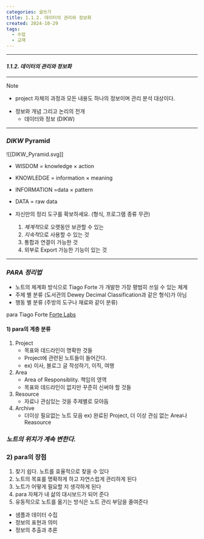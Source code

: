 ```yaml
---
categories: 글쓰기
title: 1.1.2. 데이터의 관리와 정보화
created: 2024-10-29
tags:
  - 수업
  - 교재
---
```

---
#### *1.1.2. 데이터의 관리와  정보화*
---

>[!Note]
>- project 자체의 과정과 모든 내용도 하나의 정보이며 관리 분석 대상이다.


- 정보와 개념 그리고 논리의 전개
	- 데이터와 정보 (DIKW)

---
### *DIKW* Pyramid

![[DIKW_Pyramid.svg]]

- WISDOM = knowledge $\times$ action
- KNOWLEDGE = information $\times$ meaning
- INFORMATION =data $\times$ pattern
- DATA = raw data


- 자신만의 정리 도구를 확보하세요. (형식, 프로그램 종류 무관)
	1) *체계적*으로 오랫동안 보관할 수 있는 
	2) *지속적*으로 사용할 수 있는 것
	3) 통합과 연결이 가능한 것
	4) 외부로 Export 가능한 기능이 있는 것


---
### *PARA 정리법*

- 노트의 체계화 방식으로 Tiago Forte 가 개발한 가장 평범히 쓰일 수 있는 체계
- 주제 별 분류 (도서관의  Dewey Decimal Classification과 같은 형식)가  아님
- 행동 별 분류 (주방의 도구나 재료와 같이 분류)

para Tiago Forte [Forte Labs](https://fortelabs.com/blog/para/)

#### 1) para의 계층 분류
1. Project
	- 목표와 데드라인이 명확한 것들
	- Project에 관련된 노트들이 들어간다.
	- ex) 이사, 블로그 글 작성하기, 이직, 여행
2. Area
	- Area of Responsiblity. 책임의 영역
	- 목표와 데드라인이 없지만 꾸준히 신써야 할 것들
3. Resource
	- 자료나 관심있는 것을 주제별로 모아둠
4. Archive
	- 더이상 필요없는 노트 모음 ex) 완료된 Project, 더 이상 관심 없는 Area나 Reasource
### *노트의 위치가 계속 변한다.*

### 2) para의 장점

1) 찾기 쉽다. 노트를 효율적으로 찾을 수 있다
2) 노트의 목표를 명확하게 하고 자연스럽게 관리하게 된다
3) 노트가 어떻게 필요할 지 생각하게 된다
4) para 자체가 내 삶의 대시보드가 되어 준다
5) 유동적으로 노트를 옮기는 방식은 노트 관리 부담을 줄여준다



- 샘플과 데이터 수집
- 정보의 표현과 의미
- 정보의 추출과 추론

